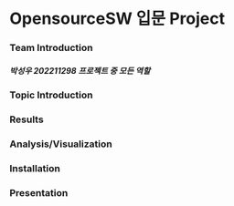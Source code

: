 # OpensourceSW 입문 Project
### Team Introduction
##### 박성우 202211298 프로젝트 중 모든 역할
### Topic Introduction
### Results
### Analysis/Visualization
### Installation
### Presentation